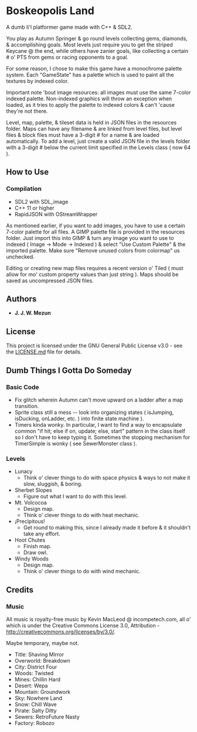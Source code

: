 # Boskeopolis Land

A dumb li'l platformer game made with C++ & SDL2.

You play as Autumn Springer & go round levels collecting gems, diamonds, & accomplishing goals. Most levels just require you to get the striped Keycane @ the end, while others have zanier goals, like collecting a certain # o' PTS from gems or racing opponents to a goal.

For some reason, I chose to make this game have a monochrome palette system. Each "GameState" has a palette which is used to paint all the textures by indexed color.

Important note 'bout image resources: all images must use the same 7-color indexed palette. Non-indexed graphics will throw an exception when loaded, as it tries to apply the palette to indexed colors & can't 'cause they're not there.

Level, map, palette, & tileset data is held in JSON files in the resources folder. Maps can have any filename & are linked from level files, but level files & block files must have a 3-digit # for a name & are loaded automatically. To add a level, just create a valid JSON file in the levels folder with a 3-digit # below the current limit specified in the Levels class ( now 64 ).

## How to Use

### Compilation

* SDL2 with SDL_image
* C++ 11 or higher
* RapidJSON with OStreamWrapper

As mentioned earlier, if you want to add images, you have to use a certain 7-color palette for all files. A GIMP palette file is provided in the resources folder. Just import this into GIMP & turn any image you want to use to indexed ( Image -> Mode -> Indexed ) & select "Use Custom Palette" & the imported palette. Make sure "Remove unused colors from colormap" us unchecked.

Editing or creating new map files requires a recent version o' Tiled ( must allow for mo' custom property values than just string ). Maps should be saved as uncompressed JSON files.

## Authors

* **J. J. W. Mezun**

## License

This project is licensed under the GNU General Public License v3.0 - see the [LICENSE.md](LICENSE.md) file for details.

## Dumb Things I Gotta Do Someday

### Basic Code
* Fix glitch wherein Autumn can't move upward on a ladder after a map transition.
* Sprite class still a mess -- look into organizing states ( isJumping, isDucking, onLadder, etc. ) into finite state machine ).
* Timers kinda wonky. In particular, I want to find a way to encapsulate common "if hit; else if on, update; else, start" pattern in the class itself so I don't have to keep typing it. Sometimes the stopping mechanism for TimerSimple is wonky ( see SewerMonster class ).

### Levels
* Lunacy
	* Think o' clever things to do with space physics & ways to not make it slow, sluggish, & boring.
* Sherbet Slopes
	* Figure out what I want to do with this level.
* Mt. Volcocoa
	* Design map.
	* Think o' clever things to do with heat mechanic.
* ¡Precipitous!
	* Get round to making this, since I already made it before & it shouldn't take any effort.
* Hoot Chutes
	* Finish map.
	* Draw owl.
* Windy Woods
	* Design map.
	* Think o' clever things to do with wind mechanic.
	
## Credits

### Music

All music is royalty-free music by Kevin MacLeod @ incompetech.com, all o' which is under the Creative Commons License 3.0, Attribution - http://creativecommons.org/licenses/by/3.0/.

Maybe temporary, maybe not.

* Title: Shaving Mirror
* Overworld: Breakdown
* City: District Four
* Woods: Twisted
* Mines: Chillin Hard
* Desert: Wepa
* Mountain: Groundwork
* Sky: Nowhere Land
* Snow: Chill Wave
* Pirate: Salty Ditty
* Sewers: RetroFuture Nasty
* Factory: Robozo